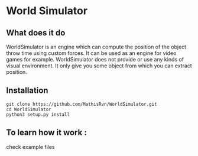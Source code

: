 # World Simulator

## What does it do

WorldSimulator is an engine which can compute the position of the object throw time using custom forces. It can be used as an engine for video games for example.
WorldSimulator does not provide or use any kinds of visual environment. It only give you some object from which you can extract position.

## Installation

`git clone https://github.com/MathisRvn/WorldSimulator.git`\
`cd WorldSimulator`\
`python3 setup.py install`

## To learn how it work :

check example files
